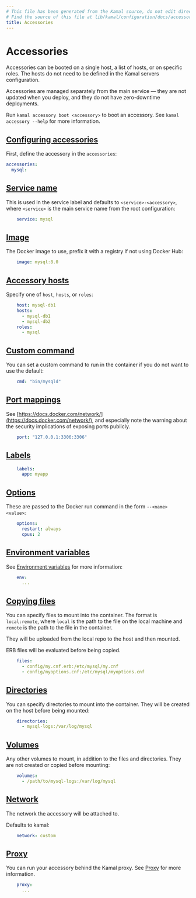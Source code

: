 ```yaml
---
# This file has been generated from the Kamal source, do not edit directly.
# Find the source of this file at lib/kamal/configuration/docs/accessory.yml in the Kamal repository.
title: Accessories
---
```


# Accessories

Accessories can be booted on a single host, a list of hosts, or on specific roles.
The hosts do not need to be defined in the Kamal servers configuration.

Accessories are managed separately from the main service — they are not updated
when you deploy, and they do not have zero-downtime deployments.

Run `kamal accessory boot <accessory>` to boot an accessory.
See `kamal accessory --help` for more information.

## [Configuring accessories](#configuring-accessories)

First, define the accessory in the `accessories`:

```yaml
accessories:
  mysql:
```

## [Service name](#service-name)

This is used in the service label and defaults to `<service>-<accessory>`,
where `<service>` is the main service name from the root configuration:

```yaml
    service: mysql
```

## [Image](#image)

The Docker image to use, prefix it with a registry if not using Docker Hub:

```yaml
    image: mysql:8.0
```

## [Accessory hosts](#accessory-hosts)

Specify one of `host`, `hosts`, or `roles`:

```yaml
    host: mysql-db1
    hosts:
      - mysql-db1
      - mysql-db2
    roles:
      - mysql
```

## [Custom command](#custom-command)

You can set a custom command to run in the container if you do not want to use the default:

```yaml
    cmd: "bin/mysqld"
```

## [Port mappings](#port-mappings)

See [https://docs.docker.com/network/](https://docs.docker.com/network/), and
especially note the warning about the security implications of exposing ports publicly.

```yaml
    port: "127.0.0.1:3306:3306"
```

## [Labels](#labels)

```yaml
    labels:
      app: myapp
```

## [Options](#options)

These are passed to the Docker run command in the form `--<name> <value>`:

```yaml
    options:
      restart: always
      cpus: 2
```

## [Environment variables](#environment-variables)

See [Environment variables](../environment-variables) for more information:

```yaml
    env:
      ...
```

## [Copying files](#copying-files)

You can specify files to mount into the container.
The format is `local:remote`, where `local` is the path to the file on the local machine
and `remote` is the path to the file in the container.

They will be uploaded from the local repo to the host and then mounted.

ERB files will be evaluated before being copied.

```yaml
    files:
      - config/my.cnf.erb:/etc/mysql/my.cnf
      - config/myoptions.cnf:/etc/mysql/myoptions.cnf
```

## [Directories](#directories)

You can specify directories to mount into the container. They will be created on the host
before being mounted:

```yaml
    directories:
      - mysql-logs:/var/log/mysql
```

## [Volumes](#volumes)

Any other volumes to mount, in addition to the files and directories.
They are not created or copied before mounting:

```yaml
    volumes:
      - /path/to/mysql-logs:/var/log/mysql
```

## [Network](#network)

The network the accessory will be attached to.

Defaults to kamal:

```yaml
    network: custom
```

## [Proxy](#proxy)

You can run your accessory behind the Kamal proxy. See [Proxy](../proxy) for more information.

```yaml
    proxy:
      ...
```
